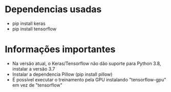 # Dependencias usadas

* pip install keras
* pip install tensorflow

# Informações importantes


* Na versão atual, o Keras/Tensorflow não dão suporte para Python 3.8, instalar a versão 3.7
* Instalar a dependencia Pillow (pip install pillow)
* É possível executar o treinamento pela GPU instalando "tensorflow-gpu" em vez de "tensorflow"
